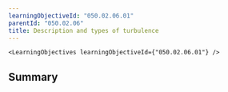 ```yaml
---
learningObjectiveId: "050.02.06.01"
parentId: "050.02.06"
title: Description and types of turbulence
---
```


```tsx eval
<LearningObjectives learningObjectiveId={"050.02.06.01"} />
```

## Summary
